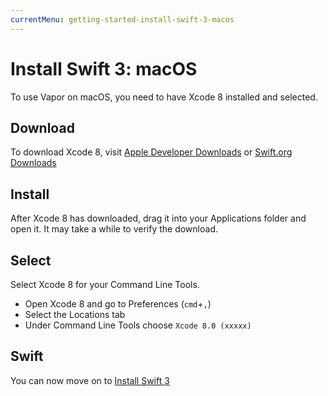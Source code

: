 ```yaml
---
currentMenu: getting-started-install-swift-3-macos
---
```


# Install Swift 3: macOS

To use Vapor on macOS, you need to have Xcode 8 installed and selected.

## Download

To download Xcode 8, visit [Apple Developer Downloads](https://developer.apple.com/download/) or [Swift.org Downloads](https://swift.org/download/#using-downloads) 

## Install

After Xcode 8 has downloaded, drag it into your Applications folder and open it. It may take a while to verify the download.

## Select

Select Xcode 8 for your Command Line Tools.

- Open Xcode 8 and go to Preferences (`cmd`+`,`)
- Select the Locations tab
- Under Command Line Tools choose `Xcode 8.0 (xxxxx)`

## Swift

You can now move on to [Install Swift 3]({{baseUrl}}/getting-started/install-swift-3.html)
